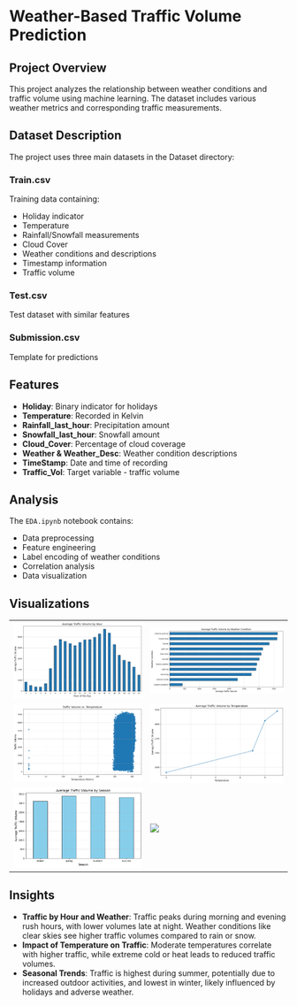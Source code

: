 # Weather-Based Traffic Volume Prediction

## Project Overview
This project analyzes the relationship between weather conditions and traffic volume using machine learning. The dataset includes various weather metrics and corresponding traffic measurements.

## Dataset Description
The project uses three main datasets in the Dataset directory:

### Train.csv
Training data containing:
* Holiday indicator
* Temperature
* Rainfall/Snowfall measurements
* Cloud Cover
* Weather conditions and descriptions
* Timestamp information
* Traffic volume

### Test.csv
Test dataset with similar features

### Submission.csv
Template for predictions

## Features
* **Holiday**: Binary indicator for holidays
* **Temperature**: Recorded in Kelvin
* **Rainfall_last_hour**: Precipitation amount
* **Snowfall_last_hour**: Snowfall amount
* **Cloud_Cover**: Percentage of cloud coverage
* **Weather & Weather_Desc**: Weather condition descriptions
* **TimeStamp**: Date and time of recording
* **Traffic_Vol**: Target variable - traffic volume

## Analysis
The `EDA.ipynb` notebook contains:
* Data preprocessing
* Feature engineering
* Label encoding of weather conditions
* Correlation analysis
* Data visualization

## Visualizations
<table>
    <tr>
        <td><img src="assets/1.png" width="500" /></td>
        <td><img src="assets/2.png" width="500" /></td>
    </tr>
    <tr>
        <td><img src="assets/3.png" width="500" /></td>
        <td><img src="assets/4.png" width="500" /></td>
    </tr>
    <tr>
        <td><img src="assets/5.png" width="500" /></td>
        <td><img src="assets/6.png" width="500" /></td>
    </tr>
</table>

## Insights

* **Traffic by Hour and Weather**: Traffic peaks during morning and evening rush hours, with lower volumes late at night. Weather conditions like clear skies see higher traffic volumes compared to rain or snow.
* **Impact of Temperature on Traffic**: Moderate temperatures correlate with higher traffic, while extreme cold or heat leads to reduced traffic volumes.
* **Seasonal Trends**: Traffic is highest during summer, potentially due to increased outdoor activities, and lowest in winter, likely influenced by holidays and adverse weather.
